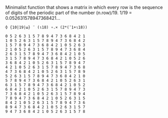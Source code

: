 Minimalist function that shows a matrix in which every row is the sequence of digits of the periodic part of the number (n.row)/19.
1/19 = 0.052631578947368421...

	⌽ {10|19|⍵} ¨ (⍳18) ∘.× (2*(¯1+⍳18))
	
	0 5 2 6 3 1 5 7 8 9 4 7 3 6 8 4 2 1
	1 0 5 2 6 3 1 5 7 8 9 4 7 3 6 8 4 2
	1 5 7 8 9 4 7 3 6 8 4 2 1 0 5 2 6 3
	2 1 0 5 2 6 3 1 5 7 8 9 4 7 3 6 8 4
	2 6 3 1 5 7 8 9 4 7 3 6 8 4 2 1 0 5
	3 1 5 7 8 9 4 7 3 6 8 4 2 1 0 5 2 6
	3 6 8 4 2 1 0 5 2 6 3 1 5 7 8 9 4 7
	4 2 1 0 5 2 6 3 1 5 7 8 9 4 7 3 6 8
	4 7 3 6 8 4 2 1 0 5 2 6 3 1 5 7 8 9
	5 2 6 3 1 5 7 8 9 4 7 3 6 8 4 2 1 0
	5 7 8 9 4 7 3 6 8 4 2 1 0 5 2 6 3 1
	6 3 1 5 7 8 9 4 7 3 6 8 4 2 1 0 5 2
	6 8 4 2 1 0 5 2 6 3 1 5 7 8 9 4 7 3
	7 3 6 8 4 2 1 0 5 2 6 3 1 5 7 8 9 4
	7 8 9 4 7 3 6 8 4 2 1 0 5 2 6 3 1 5
	8 4 2 1 0 5 2 6 3 1 5 7 8 9 4 7 3 6
	8 9 4 7 3 6 8 4 2 1 0 5 2 6 3 1 5 7
	9 4 7 3 6 8 4 2 1 0 5 2 6 3 1 5 7 8
